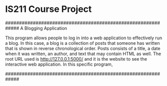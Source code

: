 # IS211 Course Project

#############################################################
A Blogging Application

  This program allows people to log in into a web application
to effectively run a blog. In this case, a blog is a collection of
posts that someone has written that is shown in reverse
chronological order. Posts consists of a title, a date when it was
written, an author, and text that may contain HTML as well. The root URL
used is http://127.0.0.1:5000/ and it is the website to see the 
interactive web application. In this specific program,


#############################################################
